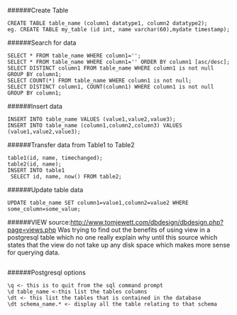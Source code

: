 ######Create Table
```
CREATE TABLE table_name (column1 datatype1, column2 datatype2);
eg. CREATE TABLE my_table (id int, name varchar(60),mydate timestamp);
```

######Search for data
```
SELECT * FROM table_name WHERE column1='';
SELECT * FROM table_name WHERE column1='' ORDER BY column1 [asc/desc];
SELECT DISTINCT column1 FROM table_name WHERE column1 is not null GROUP BY column1;
SELECT COUNT(*) FROM table_name WHERE column1 is not null;
SELECT DISTINCT column1, COUNT(column1) WHERE column1 is not null GROUP BY column1;
```

######Insert data
```
INSERT INTO table_name VALUES (value1,value2,value3);
INSERT INTO table_name (column1,column2,column3) VALUES (value1,value2,value3);
```

######Transfer data from Table1 to Table2
```
table1(id, name, timechanged);
table2(id, name);
INSERT INTO table1
 SELECT id, name, now() FROM table2;
```

######Update table data
```
UPDATE table_name SET column1=value1,column2=value2 WHERE some_column=some_value;
``` 

######VIEW
source:http://www.tomjewett.com/dbdesign/dbdesign.php?page=views.php
Was trying to find out the benefits of using view in a postgresql table which no one really explain why until this source which states that the view do not take up any disk space which makes more sense for querying data.
```

```

######Postgresql options
```
\q <- this is to quit from the sql command prompt
\d table_name <-this list the tables columns
\dt <- this list the tables that is contained in the database
\dt schema_name.* <- display all the table relating to that schema
```
